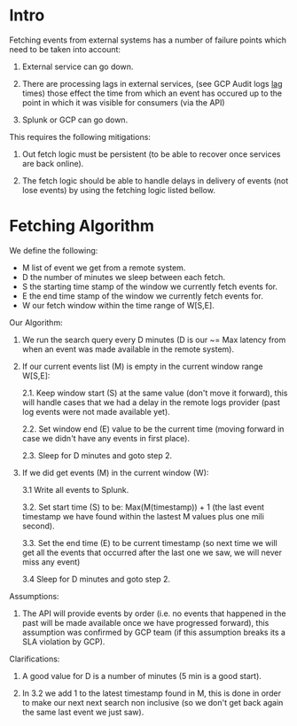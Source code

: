 # Intro

Fetching events from external systems has a number of failure points which need to be taken into account:

1. External service can go down.

2. There are processing lags in external services, (see GCP Audit logs [lag](https://support.google.com/a/answer/7061566?hl=en) times) those effect the time from which an event has occured up to the point in which it was visible for consumers (via the API)

3. Splunk or GCP can go down.


This requires the following mitigations:

1. Out fetch logic must be persistent (to be able to recover once services are back online).

2. The fetch logic should be able to handle delays in delivery of events (not lose events) by using the fetching logic listed bellow.



# Fetching Algorithm

We define the following:

* M list of event we get from a remote system.
* D the number of minutes we sleep between each fetch.
* S the starting time stamp of the window we currently fetch events for.
* E the end time stamp of the window we currently fetch events for.
* W our fetch window within the time range of W[S,E].


Our Algorithm:

1. We run the search query every D minutes (D is our ~= Max latency from when an event was made available in the remote system).

2. If our current events list (M) is empty in the current window range W[S,E]:

   2.1. Keep window start (S) at the same value (don't move it forward), this will handle cases that we had a delay in the remote logs provider (past log events were not made available yet).

   2.2. Set window end (E) value to be the current time (moving forward in case we didn't have any events in first place).

   2.3. Sleep for D minutes and goto step 2.

3. If we did get events (M) in the current window (W):

   3.1 Write all events to Splunk.

   3.2. Set start time (S) to be: Max(M(timestamp)) + 1  (the last event timestamp we have found within the lastest M values plus one mili second).

   3.3. Set the end time (E) to be current timestamp (so next time we will get all the events that occurred after the last one we saw, we will never miss any event)

   3.4 Sleep for D minutes and goto step 2.

Assumptions:

1. The API will provide events by order (i.e. no events that happened in the past will be made available once we have progressed forward), this assumption was confirmed by GCP team (if this assumption breaks its a SLA violation by GCP).

Clarifications:

1. A good value for D is a number of minutes (5 min is a good start).

2. In 3.2 we add 1 to the latest timestamp found in M, this is done in order to make our next next search non inclusive (so we don't get back again the same last event we just saw).
